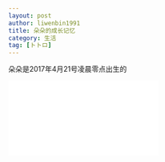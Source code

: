 ```yaml
---
layout: post
author: liwenbin1991
title: 朵朵的成长记忆
category: 生活
tag: [トトロ]
---
```

朵朵是2017年4月21号凌晨零点出生的
<iframe src="//www.bilibili.com/blackboard/player.html?aid=11558667&cid=19103943&page=1" scrolling="no" border="0" frameborder="no" framespacing="0"></iframe>


